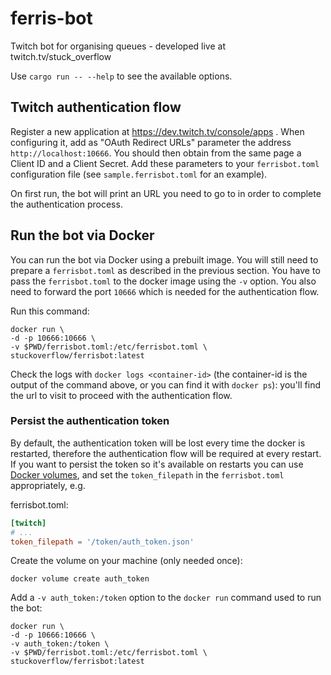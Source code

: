 # ferris-bot
Twitch bot for organising queues - developed live at twitch.tv/stuck_overflow

Use `cargo run -- --help` to see the available options.

## Twitch authentication flow

Register a new application at https://dev.twitch.tv/console/apps . When
configuring it, add as "OAuth Redirect URLs" parameter the address
`http://localhost:10666`. You should then obtain from the same page a Client ID
and a Client Secret. Add these parameters to your `ferrisbot.toml` configuration
file (see `sample.ferrisbot.toml` for an example).

On first run, the bot will print an URL you need to go to in order to complete
the authentication process.

## Run the bot via Docker

You can run the bot via Docker using a prebuilt image. You will still need to
prepare a `ferrisbot.toml` as described in the previous section. You have to
pass the `ferrisbot.toml` to the docker image using the `-v` option. You also
need to forward the port `10666` which is needed for the authentication flow.

Run this command:

```
docker run \
-d -p 10666:10666 \
-v $PWD/ferrisbot.toml:/etc/ferrisbot.toml \
stuckoverflow/ferrisbot:latest
```

Check the logs with `docker logs <container-id>` (the container-id is the output
of the command above, or you can find it with `docker ps`): you'll find the url
to visit to proceed with the authentication flow.

### Persist the authentication token

By default, the authentication token will be lost every time the docker is
restarted, therefore the authentication flow will be required at every restart.
If you want to persist the token so it's available on restarts you can use
[Docker volumes](https://docs.docker.com/storage/volumes/), and set the
`token_filepath` in the `ferrisbot.toml` appropriately, e.g.

ferrisbot.toml:

```toml
[twitch]
# ...
token_filepath = '/token/auth_token.json'
```

Create the volume on your machine (only needed once):

```
docker volume create auth_token
```

Add a `-v auth_token:/token` option to the `docker run` command used to run the
bot:

```
docker run \
-d -p 10666:10666 \
-v auth_token:/token \
-v $PWD/ferrisbot.toml:/etc/ferrisbot.toml \
stuckoverflow/ferrisbot:latest
```
